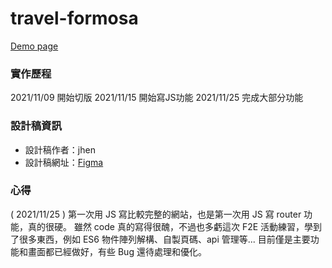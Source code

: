 # travel-formosa
[Demo page](https://tingminitime.github.io/travel-formosa/)

### 實作歷程
2021/11/09 開始切版
2021/11/15 開始寫JS功能
2021/11/25 完成大部分功能

### 設計稿資訊
* 設計稿作者：jhen
* 設計稿網址：[Figma](https://www.figma.com/file/fnHynjl6HHHCcqay2C4KVn/2021-THE-F2E--Week1)

### 心得
( 2021/11/25 )
第一次用 JS 寫比較完整的網站，也是第一次用 JS 寫 router 功能，真的很硬。
雖然 code 真的寫得很醜，不過也多虧這次 F2E 活動練習，學到了很多東西，例如 ES6 物件陣列解構、自製頁碼、api 管理等...
目前僅是主要功能和畫面都已經做好，有些 Bug 還待處理和優化。